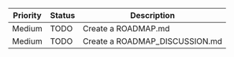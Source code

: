 Priority | Status | Description
-------- | ------ | -----------
Medium | TODO | Create a ROADMAP.md
Medium | TODO | Create a ROADMAP_DISCUSSION.md

